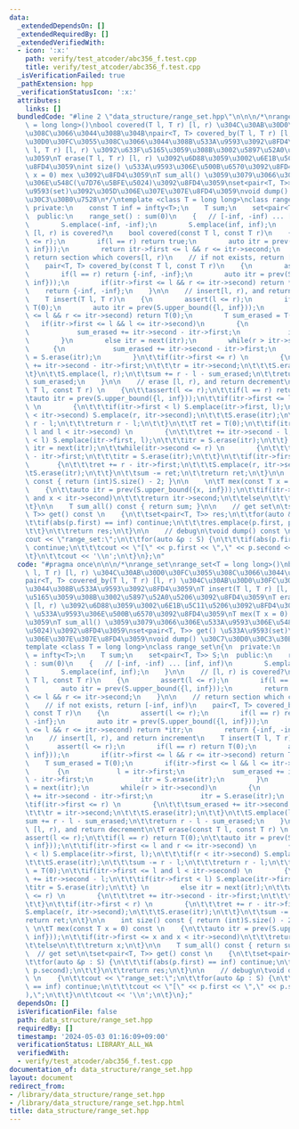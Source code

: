 ```yaml
---
data:
  _extendedDependsOn: []
  _extendedRequiredBy: []
  _extendedVerifiedWith:
  - icon: ':x:'
    path: verify/test_atcoder/abc356_f.test.cpp
    title: verify/test_atcoder/abc356_f.test.cpp
  _isVerificationFailed: true
  _pathExtension: hpp
  _verificationStatusIcon: ':x:'
  attributes:
    links: []
  bundledCode: "#line 2 \"data_structure/range_set.hpp\"\n\n\n/*\nrange_set\nrange_set<T\
    \ = long long>()\nbool covered(T l, T r) [l, r) \u304C\u30AB\u30D0\u30FC\u3055\
    \u308C\u3066\u3044\u308B\u304B\npair<T, T> covered_by(T l, T r) [l, r) \u304C\u30AB\
    \u30D0\u30FC\u3055\u308C\u3066\u3044\u308B\u533A\u9593\u3092\u8FD4\u3059\nT insert(T\
    \ l, T r) [l, r) \u3092\u633F\u5165\u3059\u308B\u3002\u5897\u52A0\u5206\u3092\u8FD4\
    \u3059\nT erase(T l, T r) [l, r) \u3092\u6D88\u3059\u3002\u6E1B\u5C11\u5206\u3092\
    \u8FD4\u3059\nint size() \u533A\u9593\u306E\u500B\u6570\u3092\u8FD4\u3059\nT mex(T\
    \ x = 0) mex \u3092\u8FD4\u3059\nT sum_all() \u3059\u3079\u3066\u306E\u533A\u9593\
    \u306E\u548C(\u7D76\u5BFE\u5024)\u3092\u8FD4\u3059\nset<pair<T, T>> get() \u533A\
    \u9593(set)\u3092\u305D\u306E\u307E\u307E\u8FD4\u3059\nvoid dump() \u30C7\u30D0\
    \u30C3\u30B0\u7528\n*/\ntemplate <class T = long long>\nclass range_set\n{\n \
    \ private:\n    const T inf = infty<T>;\n    T sum;\n    set<pair<T, T>> S;\n\
    \  public:\n    range_set() : sum(0)\n    {   // [-inf, -inf) ... [inf, inf)\n\
    \        S.emplace(-inf, -inf);\n        S.emplace(inf, inf);\n    }\n\n    //\
    \ [l, r) is covered?\n    bool covered(const T l, const T r)\n    {\n        assert(l\
    \ <= r);\n        if(l == r) return true;\n        auto itr = prev(S.upper_bound({l,\
    \ inf}));\n        return itr->first <= l && r <= itr->second;\n    }\n\n    //\
    \ return section which covers[l, r)\n    // if not exists, return [-inf, inf)\n\
    \    pair<T, T> covered_by(const T l, const T r)\n    {\n        assert(l <= r);\n\
    \        if(l == r) return {-inf, -inf};\n        auto itr = prev(S.upper_bound({l,\
    \ inf}));\n        if(itr->first <= l && r <= itr->second) return *itr;\n    \
    \    return {-inf, -inf};\n    }\n\n    // insert[l, r), and return increment\n\
    \    T insert(T l, T r)\n    {\n        assert(l <= r);\n        if(l == r) return\
    \ T(0);\n        auto itr = prev(S.upper_bound({l, inf}));\n        if(itr->first\
    \ <= l && r <= itr->second) return T(0);\n        T sum_erased = T(0);\n     \
    \   if(itr->first <= l && l <= itr->second)\n        {\n            l = itr->first;\n\
    \            sum_erased += itr->second - itr->first;\n            itr = S.erase(itr);\n\
    \        }\n        else itr = next(itr);\n        while(r > itr->second)\n  \
    \      {\n            sum_erased += itr->second - itr->first;\n            itr\
    \ = S.erase(itr);\n        }\n\t\tif(itr->first <= r) \n        {\n\t\t\tsum_erased\
    \ += itr->second - itr->first;\n\t\t\tr = itr->second;\n\t\t\tS.erase(itr);\n\t\
    \t}\n\t\tS.emplace(l, r);\n\t\tsum += r - l - sum_erased;\n\t\treturn r - l -\
    \ sum_erased;\n    }\n\n    // erase [l, r), and return decrement\n\tT erase(const\
    \ T l, const T r) \n    {\n\t\tassert(l <= r);\n\t\tif(l == r) return T(0);\n\t\
    \tauto itr = prev(S.upper_bound({l, inf}));\n\t\tif(itr->first <= l and r <= itr->second)\
    \ \n        {\n\t\t\tif(itr->first < l) S.emplace(itr->first, l);\n\t\t\tif(r\
    \ < itr->second) S.emplace(r, itr->second);\n\t\t\tS.erase(itr);\n\t\t\tsum -=\
    \ r - l;\n\t\t\treturn r - l;\n\t\t}\n\t\tT ret = T(0);\n\t\tif(itr->first <=\
    \ l and l < itr->second) \n        {\n\t\t\tret += itr->second - l;\n\t\t\tif(itr->first\
    \ < l) S.emplace(itr->first, l);\n\t\t\titr = S.erase(itr);\n\t\t} \n        else\
    \ itr = next(itr);\n\t\twhile(itr->second <= r) \n        {\n\t\t\tret += itr->second\
    \ - itr->first;\n\t\t\titr = S.erase(itr);\n\t\t}\n\t\tif(itr->first < r) \n \
    \       {\n\t\t\tret += r - itr->first;\n\t\t\tS.emplace(r, itr->second);\n\t\t\
    \tS.erase(itr);\n\t\t}\n\t\tsum -= ret;\n\t\treturn ret;\n\t}\n\n    int size()\
    \ const { return (int)S.size() - 2; }\n\n    \n\tT mex(const T x = 0) const \n\
    \    {\n\t\tauto itr = prev(S.upper_bound({x, inf}));\n\t\tif(itr->first <= x\
    \ and x < itr->second)\n\t\t\treturn itr->second;\n\t\telse\n\t\t\treturn x;\n\
    \t}\n\n    T sum_all() const { return sum; }\n\n    // get set\n\tset<pair<T,\
    \ T>> get() const \n    {\n\t\tset<pair<T, T>> res;\n\t\tfor(auto &p : S) {\n\t\
    \t\tif(abs(p.first) == inf) continue;\n\t\t\tres.emplace(p.first, p.second);\n\
    \t\t}\n\t\treturn res;\n\t}\n\n    // debug\n\tvoid dump() const \n    {\n\t\t\
    cout << \"range_set:\";\n\t\tfor(auto &p : S) {\n\t\t\tif(abs(p.first) == inf)\
    \ continue;\n\t\t\tcout << \"[\" << p.first << \",\" << p.second << \"),\";\n\t\
    \t}\n\t\tcout << '\\n';\n\t}\n};\n"
  code: "#pragma once\n\n\n/*\nrange_set\nrange_set<T = long long>()\nbool covered(T\
    \ l, T r) [l, r) \u304C\u30AB\u30D0\u30FC\u3055\u308C\u3066\u3044\u308B\u304B\n\
    pair<T, T> covered_by(T l, T r) [l, r) \u304C\u30AB\u30D0\u30FC\u3055\u308C\u3066\
    \u3044\u308B\u533A\u9593\u3092\u8FD4\u3059\nT insert(T l, T r) [l, r) \u3092\u633F\
    \u5165\u3059\u308B\u3002\u5897\u52A0\u5206\u3092\u8FD4\u3059\nT erase(T l, T r)\
    \ [l, r) \u3092\u6D88\u3059\u3002\u6E1B\u5C11\u5206\u3092\u8FD4\u3059\nint size()\
    \ \u533A\u9593\u306E\u500B\u6570\u3092\u8FD4\u3059\nT mex(T x = 0) mex \u3092\u8FD4\
    \u3059\nT sum_all() \u3059\u3079\u3066\u306E\u533A\u9593\u306E\u548C(\u7D76\u5BFE\
    \u5024)\u3092\u8FD4\u3059\nset<pair<T, T>> get() \u533A\u9593(set)\u3092\u305D\
    \u306E\u307E\u307E\u8FD4\u3059\nvoid dump() \u30C7\u30D0\u30C3\u30B0\u7528\n*/\n\
    template <class T = long long>\nclass range_set\n{\n  private:\n    const T inf\
    \ = infty<T>;\n    T sum;\n    set<pair<T, T>> S;\n  public:\n    range_set()\
    \ : sum(0)\n    {   // [-inf, -inf) ... [inf, inf)\n        S.emplace(-inf, -inf);\n\
    \        S.emplace(inf, inf);\n    }\n\n    // [l, r) is covered?\n    bool covered(const\
    \ T l, const T r)\n    {\n        assert(l <= r);\n        if(l == r) return true;\n\
    \        auto itr = prev(S.upper_bound({l, inf}));\n        return itr->first\
    \ <= l && r <= itr->second;\n    }\n\n    // return section which covers[l, r)\n\
    \    // if not exists, return [-inf, inf)\n    pair<T, T> covered_by(const T l,\
    \ const T r)\n    {\n        assert(l <= r);\n        if(l == r) return {-inf,\
    \ -inf};\n        auto itr = prev(S.upper_bound({l, inf}));\n        if(itr->first\
    \ <= l && r <= itr->second) return *itr;\n        return {-inf, -inf};\n    }\n\
    \n    // insert[l, r), and return increment\n    T insert(T l, T r)\n    {\n \
    \       assert(l <= r);\n        if(l == r) return T(0);\n        auto itr = prev(S.upper_bound({l,\
    \ inf}));\n        if(itr->first <= l && r <= itr->second) return T(0);\n    \
    \    T sum_erased = T(0);\n        if(itr->first <= l && l <= itr->second)\n \
    \       {\n            l = itr->first;\n            sum_erased += itr->second\
    \ - itr->first;\n            itr = S.erase(itr);\n        }\n        else itr\
    \ = next(itr);\n        while(r > itr->second)\n        {\n            sum_erased\
    \ += itr->second - itr->first;\n            itr = S.erase(itr);\n        }\n\t\
    \tif(itr->first <= r) \n        {\n\t\t\tsum_erased += itr->second - itr->first;\n\
    \t\t\tr = itr->second;\n\t\t\tS.erase(itr);\n\t\t}\n\t\tS.emplace(l, r);\n\t\t\
    sum += r - l - sum_erased;\n\t\treturn r - l - sum_erased;\n    }\n\n    // erase\
    \ [l, r), and return decrement\n\tT erase(const T l, const T r) \n    {\n\t\t\
    assert(l <= r);\n\t\tif(l == r) return T(0);\n\t\tauto itr = prev(S.upper_bound({l,\
    \ inf}));\n\t\tif(itr->first <= l and r <= itr->second) \n        {\n\t\t\tif(itr->first\
    \ < l) S.emplace(itr->first, l);\n\t\t\tif(r < itr->second) S.emplace(r, itr->second);\n\
    \t\t\tS.erase(itr);\n\t\t\tsum -= r - l;\n\t\t\treturn r - l;\n\t\t}\n\t\tT ret\
    \ = T(0);\n\t\tif(itr->first <= l and l < itr->second) \n        {\n\t\t\tret\
    \ += itr->second - l;\n\t\t\tif(itr->first < l) S.emplace(itr->first, l);\n\t\t\
    \titr = S.erase(itr);\n\t\t} \n        else itr = next(itr);\n\t\twhile(itr->second\
    \ <= r) \n        {\n\t\t\tret += itr->second - itr->first;\n\t\t\titr = S.erase(itr);\n\
    \t\t}\n\t\tif(itr->first < r) \n        {\n\t\t\tret += r - itr->first;\n\t\t\t\
    S.emplace(r, itr->second);\n\t\t\tS.erase(itr);\n\t\t}\n\t\tsum -= ret;\n\t\t\
    return ret;\n\t}\n\n    int size() const { return (int)S.size() - 2; }\n\n   \
    \ \n\tT mex(const T x = 0) const \n    {\n\t\tauto itr = prev(S.upper_bound({x,\
    \ inf}));\n\t\tif(itr->first <= x and x < itr->second)\n\t\t\treturn itr->second;\n\
    \t\telse\n\t\t\treturn x;\n\t}\n\n    T sum_all() const { return sum; }\n\n  \
    \  // get set\n\tset<pair<T, T>> get() const \n    {\n\t\tset<pair<T, T>> res;\n\
    \t\tfor(auto &p : S) {\n\t\t\tif(abs(p.first) == inf) continue;\n\t\t\tres.emplace(p.first,\
    \ p.second);\n\t\t}\n\t\treturn res;\n\t}\n\n    // debug\n\tvoid dump() const\
    \ \n    {\n\t\tcout << \"range_set:\";\n\t\tfor(auto &p : S) {\n\t\t\tif(abs(p.first)\
    \ == inf) continue;\n\t\t\tcout << \"[\" << p.first << \",\" << p.second << \"\
    ),\";\n\t\t}\n\t\tcout << '\\n';\n\t}\n};"
  dependsOn: []
  isVerificationFile: false
  path: data_structure/range_set.hpp
  requiredBy: []
  timestamp: '2024-05-03 01:16:09+09:00'
  verificationStatus: LIBRARY_ALL_WA
  verifiedWith:
  - verify/test_atcoder/abc356_f.test.cpp
documentation_of: data_structure/range_set.hpp
layout: document
redirect_from:
- /library/data_structure/range_set.hpp
- /library/data_structure/range_set.hpp.html
title: data_structure/range_set.hpp
---
```

